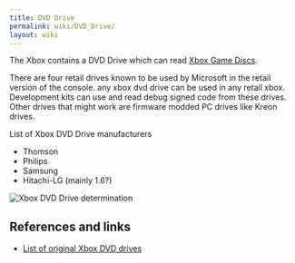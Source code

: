 ```yaml
---
title: DVD Drive
permalink: wiki/DVD_Drive/
layout: wiki
---
```


The Xbox contains a DVD Drive which can read [Xbox Game
Discs](/wiki/Xbox_Game_Disc "wikilink").

There are four retail drives known to be used by Microsoft in the retail
version of the console. any xbox dvd drive can be used in any retail
xbox. Development kits can use and read debug signed code from these
drives. Other drives that might work are firmware modded PC drives like
Kreon drives.

List of Xbox DVD Drive manufacturers

-   Thomson
-   Philips
-   Samsung
-   Hitachi-LG (mainly 1.6?)

![Xbox DVD Drive
determination](Xbox_drivedetermination.png "Xbox DVD Drive determination")

References and links
--------------------

-   [List of original Xbox DVD
    drives](http://web.archive.org/web/20151026074806/http://home.comcast.net/~admiral_powerslave/dvddrives.html)

